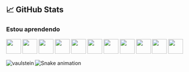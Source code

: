 ## &#x1f4c8; GitHub Stats


### Estou aprendendo

<img src="https://cdn.jsdelivr.net/gh/devicons/devicon/icons/react/react-original.svg" width="40" height="40" paddingHorizontal="10" /> <img src="https://cdn.jsdelivr.net/gh/devicons/devicon/icons/html5/html5-original.svg" width="40" height="40" paddingHorizontal="10"  /> <img src="https://cdn.jsdelivr.net/gh/devicons/devicon/icons/java/java-original.svg"  width="40" height="40" paddingHorizontal="10"  /> <img src="https://cdn.jsdelivr.net/gh/devicons/devicon/icons/javascript/javascript-original.svg"  width="40" height="40"  paddingHorizontal="10" /> <img src="https://cdn.jsdelivr.net/gh/devicons/devicon/icons/gitlab/gitlab-original.svg" width="40" height="40" paddingHorizontal="10" /> <img src="https://cdn.jsdelivr.net/gh/devicons/devicon/icons/git/git-original.svg" width="40" height="40" paddingHorizontal="10"  /> <img src="https://cdn.jsdelivr.net/gh/devicons/devicon/icons/css3/css3-original.svg" width="40" height="40" paddingHorizontal="10" /> <img src="https://cdn.jsdelivr.net/gh/devicons/devicon/icons/nodejs/nodejs-original.svg" width="40" height="40" paddingHorizontal="10" /> <img src="https://cdn.jsdelivr.net/gh/devicons/devicon/icons/npm/npm-original-wordmark.svg" width="40" height="40" paddingHorizontal="10" /> <img src="https://cdn.jsdelivr.net/gh/devicons/devicon/icons/python/python-original.svg" width="40" height="40" paddingHorizontal="10" /> <img src="https://cdn.jsdelivr.net/gh/devicons/devicon/icons/postgresql/postgresql-original.svg" width="40" height="40" paddingHorizontal="10" />



<p align="left"><img align="left" src="https://github-readme-stats.vercel.app/api/top-langs?username=cinara-neis&show_icons=true&locale=en&layout=compact&theme=radical" alt="vaulstein" /></p>


![Snake animation](https://github.com/cinara-neis/cinara-neis/blob/output/github-contribution-grid-snake.svg)
